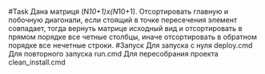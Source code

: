 #Task
Дана матриця (N*10+1)x(N*10+1). Отсортировать главную и побочную диагонали, если стоящий в точке пересечения элемент совпадает, тогда вернуть матрице исходный вид и отсортировать в прямом порядке все четные столбцы, иначе отсортировать в обратном порядке все нечетные строки.
#Запуск
Для запуска с нуля deploy.cmd
Для повторного запуска run.cmd
Для пересобрания проекта clean_install.cmd
